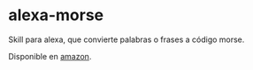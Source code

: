 # alexa-morse
Skill para alexa, que convierte palabras o frases a código morse.

Disponible en [amazon](https://www.amazon.es/minauz-Convertidor-morse/dp/B081NYWRKS/ref=sr_1_1?__mk_es_ES=%C3%85M%C3%85%C5%BD%C3%95%C3%91&dchild=1&keywords=morse&qid=1619649625&s=digital-skills&sr=1-1).


